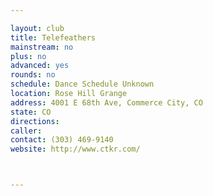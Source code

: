 ```yaml
---

layout: club
title: Telefeathers
mainstream: no
plus: no
advanced: yes
rounds: no
schedule: Dance Schedule Unknown
location: Rose Hill Grange
address: 4001 E 68th Ave, Commerce City, CO
state: CO
directions: 
caller: 
contact: (303) 469-9140
website: http://www.ctkr.com/



---
```


